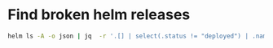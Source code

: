 # Find broken helm releases

```bash
helm ls -A -o json | jq  -r '.[] | select(.status != "deployed") | .name'
```
